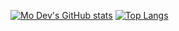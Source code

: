 [![Mo Dev's GitHub stats](https://github-readme-stats.vercel.app/api?username=myaxyo)](https://github.com/myaxyo/github-readme-stats)
[![Top Langs](https://github-readme-stats.vercel.app/api/top-langs/?username=myaxyo&layout=compact)](https://github.com/myaxyo/github-readme-stats)
